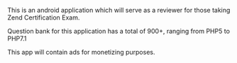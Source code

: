 This is an android application which will serve as a reviewer for those taking Zend Certification Exam.

Question bank for this application has a total of 900+, ranging from PHP5 to PHP7.1

This app will contain ads for monetizing purposes.